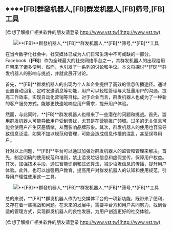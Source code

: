 ## ****[FB]**群發机器人,**[FB]**群发机器人,**[FB]**筛号,**[FB]**工具**

[😍想了解推广相关软件的朋友请登录 http://www.vst.tw](http://www.vst.tw)

 <center><img src="https://vst.tw/MP4/tuiguang/png/2.png" alt="**[FB]**群發机器人,**[FB]**群发机器人,**[FB]**筛号,**[FB]**工具"></center>

在当今数字化社会中，社交媒体已成为人们日常生活中不可或缺的一部分。Facebook（**[FB]**）作为全球最大的社交网络平台之一，其群发机器人的出现给用户带来了诸多便利，然而，也引发了一系列的讨论和争议。本文将探讨**[FB]**群发机器人的影响与挑战，并就此展开讨论。

首先，**[FB]**群发机器人的出现为个人和企业提供了高效的信息传播途径。通过设置自动回复、定时发送消息等功能，用户可以轻松管理与大批量用户的沟通，提高工作效率，实现自动化营销等目标。对于企业而言，群发机器人也成为了一种新的客户服务方式，能够更快速地响应用户需求，提升用户体验。

然而，与此同时，**[FB]**群发机器人也带来了一些潜在的问题和挑战。首先，滥用群发机器人可能导致用户受到骚扰，尤其是在营销推广领域。过多的无关信息可能会使用户产生厌恶情绪，从而影响品牌形象。其次，群发机器人的使用也容易导致信息泛滥，如果不加以规范和管理，可能会造成信息传播的混乱，甚至误导用户。

针对以上问题，**[FB]**平台可以通过加强对群发机器人的监管和管理来解决。首先，制定明确的使用规范和准则，禁止滥发垃圾信息和虚假宣传，保障用户权益。其次，加强技术手段，通过智能识别和过滤算法，减少垃圾信息的传播，提升用户体验。此外，也可以加强用户教育，提高用户对群发机器人的认知和使用规范，引导用户理性使用这一工具。

 <center><img src="https://vst.tw/MP4/tuiguang/png/4.png" alt="**[FB]**群發机器人,**[FB]**群发机器人,**[FB]**筛号,**[FB]**工具"></center>

总的来说，**[FB]**群发机器人作为社交媒体平台的一项新功能，既带来了便利，又存在着一些挑战和问题。在未来的发展中，需要平台方和用户共同努力，找到合适的管理方式，实现群发机器人的良性发展，为用户创造更好的社交体验。

[😍想了解推广相关软件的朋友请登录 http://www.vst.tw](http://www.vst.tw)



